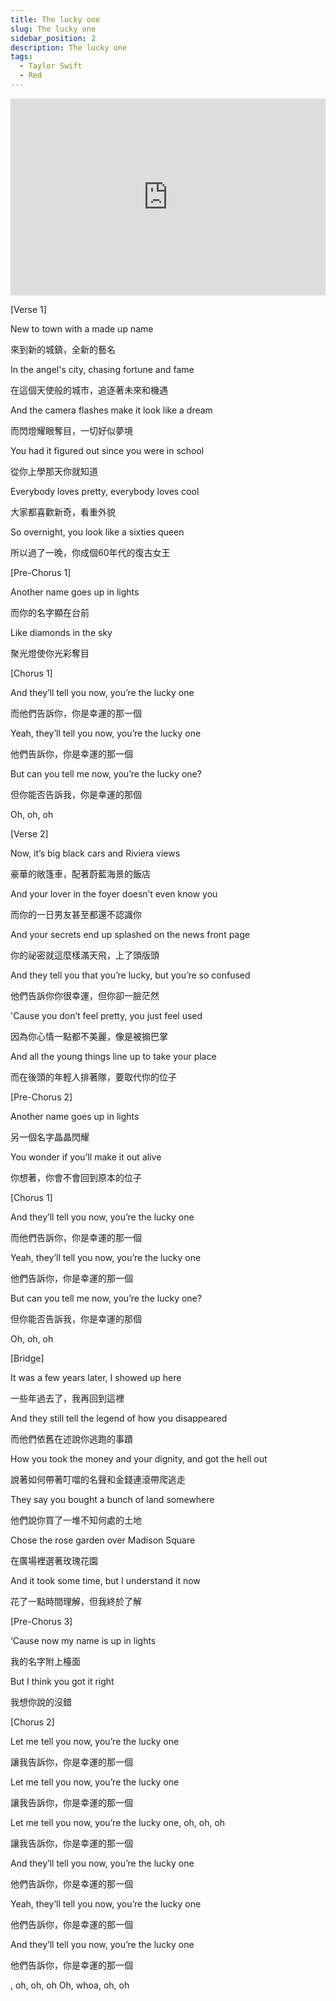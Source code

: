 ```yaml
---
title: The lucky one
slug: The lucky one
sidebar_position: 2
description: The lucky one
tags:
  - Taylor Swift
  - Red
---
```


<iframe width="100%" height="315" src="https://www.youtube.com/embed/mMJyKxcWOgk" title="YouTube video player" frameborder="0" allow="accelerometer; autoplay; clipboard-write; encrypted-media; gyroscope; picture-in-picture; web-share" allowfullscreen></iframe>

[Verse 1]

New to town with a made up name

來到新的城鎮，全新的藝名

In the angel's city, chasing fortune and fame

在這個天使般的城市，追逐著未來和機遇

And the camera flashes make it look like a dream

而閃燈耀眼奪目，一切好似夢境

You had it figured out since you were in school

從你上學那天你就知道

Everybody loves pretty, everybody loves cool

大家都喜歡新奇，看重外貌

So overnight, you look like a sixties queen

所以過了一晚，你成個60年代的復古女王

[Pre-Chorus 1]

Another name goes up in lights

而你的名字顯在台前

Like diamonds in the sky

聚光燈使你光彩奪目

[Chorus 1]

And they’ll tell you now, you’re the lucky one

而他們告訴你，你是幸運的那一個

Yeah, they’ll tell you now, you’re the lucky one

他們告訴你，你是幸運的那一個

But can you tell me now, you’re the lucky one?

但你能否告訴我，你是幸運的那個

Oh, oh, oh

[Verse 2]

Now, it’s big black cars and Riviera views

豪華的敞篷車，配著蔚藍海景的飯店

And your lover in the foyer doesn’t even know you

而你的一日男友甚至都還不認識你

And your secrets end up splashed on the news front page

你的祕密就這麼樣滿天飛，上了頭版頭

And they tell you that you’re lucky, but you’re so confused

他們告訴你你很幸運，但你卻一臉茫然

'Cause you don’t feel pretty, you just feel used

因為你心情一點都不美麗，像是被搧巴掌

And all the young things line up to take your place

而在後頭的年輕人排著隊，要取代你的位子

[Pre-Chorus 2]

Another name goes up in lights

另一個名字晶晶閃耀

You wonder if you’ll make it out alive

你想著，你會不會回到原本的位子

[Chorus 1]

And they’ll tell you now, you’re the lucky one

而他們告訴你，你是幸運的那一個

Yeah, they’ll tell you now, you’re the lucky one

他們告訴你，你是幸運的那一個

But can you tell me now, you’re the lucky one?

但你能否告訴我，你是幸運的那個

Oh, oh, oh

[Bridge]

It was a few years later, I showed up here

一些年過去了，我再回到這裡

And they still tell the legend of how you disappeared

而他們依舊在述說你逃跑的事蹟

How you took the money and your dignity, and got the hell out

說著如何帶著叮噹的名聲和金錢連滾帶爬逃走

They say you bought a bunch of land somewhere

他們說你買了一堆不知何處的土地

Chose the rose garden over Madison Square

在廣場裡選著玫瑰花園

And it took some time, but I understand it now

花了一點時間理解，但我終於了解

[Pre-Chorus 3]

‘Cause now my name is up in lights

我的名字附上檯面

But I think you got it right

我想你說的沒錯

[Chorus 2]

Let me tell you now, you’re the lucky one

讓我告訴你，你是幸運的那一個

Let me tell you now, you’re the lucky one

讓我告訴你，你是幸運的那一個

Let me tell you now, you’re the lucky one, oh, oh, oh

讓我告訴你，你是幸運的那一個

And they’ll tell you now, you’re the lucky one

他們告訴你，你是幸運的那一個

Yeah, they’ll tell you now, you’re the lucky one

他們告訴你，你是幸運的那一個

And they’ll tell you now, you’re the lucky one

他們告訴你，你是幸運的那一個

, oh, oh, oh Oh, whoa, oh, oh